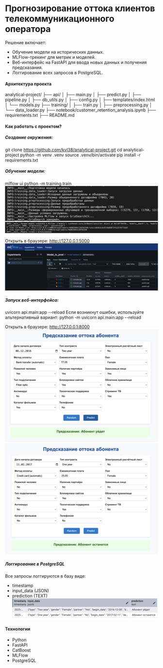 # Прогнозирование оттока клиентов телекоммуникационного оператора

Решение включает:
- Обучение модели на исторических данных.
- MLFlow-трекинг для метрик и моделей.
- Веб-интерфейс на FastAPI для ввода новых данных и получения предсказания.
- Логгирование всех запросов в PostgreSQL.

#### Архитектура проекта

analytical-project/
├── api/
│   ├── main.py
│   ├── predict.py
│   ├── pipeline.py
│   ├── db_utils.py
│   ├── config.py
│   ├── templates/index.html
│   └── models.py
├── training/
│   ├── train.py
│   ├── preprocessing.py
│   └── data_loader.py
├── notebook/customer_retention_analysis.ipynb
├── requirements.txt
├── README.md

#### Как работать с проектом?

##### Создание окружения:

git clone https://github.com/kvl38/analytical-project.git
cd analytical-project
python -m venv .venv
source .venv/bin/activate
pip install -r requirements.txt

##### Обучение модели:

mlflow ui
python -m training.train
![](assets/train1_png.png)
![](assets/train2_png.png)

Открыть в браузере: http://127.0.0.1:5000
![](assets/mlflow_png.png)

##### Запуск веб-интерфейса:

uvicorn api.main:app --reload
Если возникнут ошибки, используйте альтернативный вариант:
python -m uvicorn api.main:app --reload

Открыть в браузере: http://127.0.0.1:8000
![](assets/front1_png.png)
![](assets/front2_png.png)

##### Логгирование в PostgreSQL

Все запросы логгируются в базу виде:
- timestamp
- input_data (JSON)
- prediction (TEXT)
![](assets/bd_png.png)

#### Технологии

- Python
- FastAPI
- CatBoost
- MLFlow
- PostgreSQL

